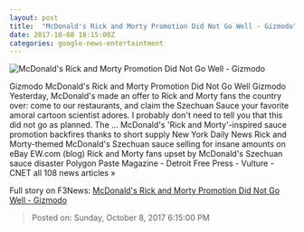 ```yaml
---
layout: post
title:  "McDonald's Rick and Morty Promotion Did Not Go Well - Gizmodo"
date: 2017-10-08 18:15:00Z
categories: google-news-entertaintment
---
```


![McDonald's Rick and Morty Promotion Did Not Go Well - Gizmodo](https://i.kinja-img.com/gawker-media/image/upload/s--KqsotZmJ--/c_fill,fl_progressive,g_center,h_900,q_80,w_1600/w0n3aafx2talpsk8qpm6.png)

Gizmodo McDonald's Rick and Morty Promotion Did Not Go Well Gizmodo Yesterday, McDonald's made an offer to Rick and Morty fans the country over: come to our restaurants, and claim the Szechuan Sauce your favorite amoral cartoon scientist adores. I probably don't need to tell you that this did not go as planned. The ... McDonald's 'Rick and Morty'-inspired sauce promotion backfires thanks to short supply New York Daily News Rick and Morty-themed McDonald's Szechuan sauce selling for insane amounts on eBay EW.com (blog) Rick and Morty fans upset by McDonald's Szechuan sauce disaster Polygon Paste Magazine - Detroit Free Press - Vulture - CNET all 108 news articles »


Full story on F3News: [McDonald's Rick and Morty Promotion Did Not Go Well - Gizmodo](http://www.f3nws.com/n/MdZmCB)

> Posted on: Sunday, October 8, 2017 6:15:00 PM
